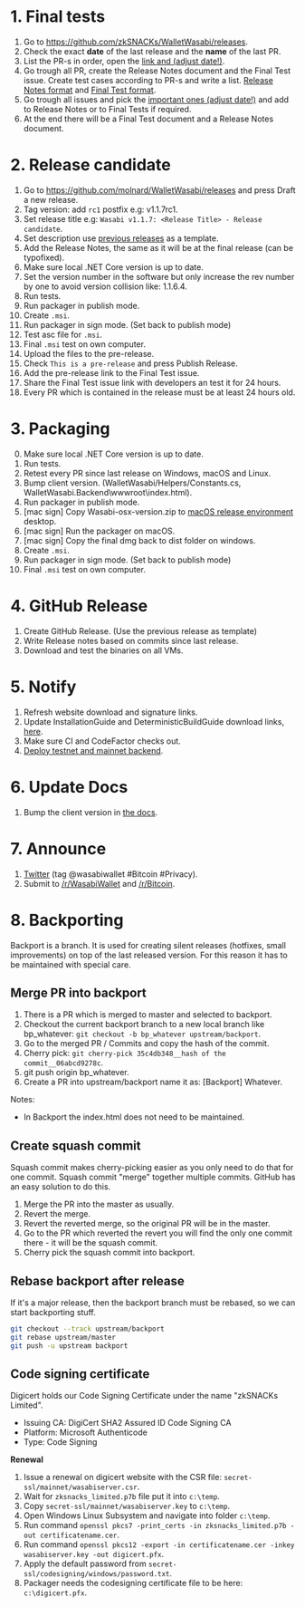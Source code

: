 # 1. Final tests

1. Go to https://github.com/zkSNACKs/WalletWasabi/releases.
2. Check the exact **date** of the last release and the **name** of the last PR.
3. List the PR-s in order, open the [link and (adjust date!)](https://github.com/zkSNACKs/WalletWasabi/pulls?q=is%3Apr+merged%3A%3E%3D2019-07-07+sort%3Aupdated-asc).
4. Go trough all PR, create the Release Notes document and the Final Test issue. Create test cases according to PR-s and write a list. [Release Notes format](https://github.com/zkSNACKs/WalletWasabi/releases/tag/v1.1.6) and [Final Test format](https://github.com/zkSNACKs/WalletWasabi/issues/2227).
5. Go trough all issues and pick the [important ones (adjust date!)](https://github.com/zkSNACKs/WalletWasabi/issues?utf8=%E2%9C%93&q=is%3Aissue+closed%3A%3E%3D2019-07-07+sort%3Aupdated-asc+) and add to Release Notes or to Final Tests if required.
6. At the end there will be a Final Test document and a Release Notes document.

# 2. Release candidate

1. Go to https://github.com/molnard/WalletWasabi/releases and press Draft a new release.
2. Tag version: add `rc1` postfix e.g: v1.1.7rc1.
3. Set release title e.g: `Wasabi v1.1.7: <Release Title> - Release candidate`.
4. Set description use [previous releases](https://github.com/molnard/WalletWasabi/releases) as a template.
5. Add the Release Notes, the same as it will be at the final release (can be typofixed).
6. Make sure local .NET Core version is up to date.
7. Set the version number in the software but only increase the rev number by one to avoid version collision like: 1.1.6.4.
8. Run tests.
9. Run packager in publish mode.
10. Create `.msi`.
11. Run packager in sign mode. (Set back to publish mode)
12. Test asc file for `.msi`.
13. Final `.msi` test on own computer.
14. Upload the files to the pre-release.
15. Check `This is a pre-release` and press Publish Release.
16. Add the pre-release link to the Final Test issue.
17. Share the Final Test issue link with developers an test it for 24 hours.
18. Every PR which is contained in the release must be at least 24 hours old.

# 3. Packaging

0. Make sure local .NET Core version is up to date.
1. Run tests.
2. Retest every PR since last release on Windows, macOS and Linux.
3. Bump client version. (WalletWasabi/Helpers/Constants.cs, WalletWasabi.Backend\wwwroot\index.html).
4. Run packager in publish mode.
5. [mac sign] Copy Wasabi-osx-version.zip to [macOS release environment](https://github.com/zkSNACKs/WalletWasabi/blob/master/WalletWasabi.Documentation/Guides/MacOsSigning.md) desktop.
6. [mac sign] Run the packager on macOS.
7. [mac sign] Copy the final dmg back to dist folder on windows.
8. Create `.msi`.
9. Run packager in sign mode. (Set back to publish mode)
10. Final `.msi` test on own computer.

# 4. GitHub Release

1. Create GitHub Release. (Use the previous release as template)
2. Write Release notes based on commits since last release.
3. Download and test the binaries on all VMs.

# 5. Notify

1. Refresh website download and signature links.
2. Update InstallationGuide and DeterministicBuildGuide download links, [here](https://github.com/zkSNACKs/WasabiDoc/blob/master/docs/.vuepress/variables.js).
3. Make sure CI and CodeFactor checks out.
4. [Deploy testnet and mainnet backend](https://github.com/zkSNACKs/WalletWasabi/blob/master/WalletWasabi.Documentation/BackendDeployment.md#update).

# 6. Update Docs

1. Bump the client version in [the docs](https://github.com/zkSNACKs/WasabiDoc/blob/master/docs/.vuepress/variables.js).

# 7. Announce

1. [Twitter](https://twitter.com) (tag @wasabiwallet #Bitcoin #Privacy).
2. Submit to [/r/WasabiWallet](https://old.reddit.com/r/WasabiWallet/) and [/r/Bitcoin](https://old.reddit.com/r/Bitcoin/).

# 8. Backporting

Backport is a branch. It is used for creating silent releases (hotfixes, small improvements) on top of the last released version. For this reason it has to be maintained with special care.

## Merge PR into backport

1. There is a PR which is merged to master and selected to backport.
2. Checkout the current backport branch to a new local branch like bp_whatever: `git checkout -b bp_whatever upstream/backport`.
3. Go to the merged PR / Commits and copy the hash of the commit.
4. Cherry pick: `git cherry-pick 35c4db348__hash of the commit__06abcd9278c`.
5. git push origin bp_whatever.
6. Create a PR into upstream/backport name it as: [Backport] Whatever.

Notes:
- In Backport the index.html does not need to be maintained.

## Create squash commit
Squash commit makes cherry-picking easier as you only need to do that for one commit. Squash commit "merge" together multiple commits. GitHub has an easy solution to do this.

1. Merge the PR into the master as usually.
2. Revert the merge.
3. Revert the reverted merge, so the original PR will be in the master.
4. Go to the PR which reverted the revert you will find the only one commit there - it will be the squash commit.
5. Cherry pick the squash commit into backport.

## Rebase backport after release

If it's a major release, then the backport branch must be rebased, so we can start backporting stuff.

```sh
git checkout --track upstream/backport
git rebase upstream/master
git push -u upstream backport
```

## Code signing certificate

Digicert holds our Code Signing Certificate under the name "zkSNACKs Limited".
- Issuing CA: DigiCert SHA2 Assured ID Code Signing CA
- Platform: Microsoft Authenticode
- Type: Code Signing

**Renewal**

1. Issue a renewal on digicert website with the CSR file: `secret-ssl/mainnet/wasabiserver.csr`.
2. Wait for `zksnacks_limited.p7b` file put it into `c:\temp`.
3. Copy `secret-ssl/mainnet/wasabiserver.key` to `c:\temp`.
4. Open Windows Linux Subsystem and navigate into folder `c:\temp`.
5. Run command `openssl pkcs7 -print_certs -in zksnacks_limited.p7b -out certificatename.cer`.
6. Run command `openssl pkcs12 -export -in certificatename.cer -inkey wasabiserver.key -out digicert.pfx`.
7. Apply the default password from `secret-ssl/codesigning/windows/password.txt`.
8. Packager needs the codesigning certificate file to be here: `c:\digicert.pfx`.



